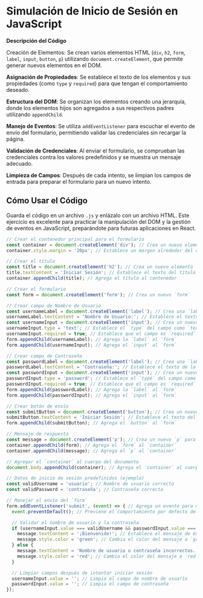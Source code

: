 # Simulación de Inicio de Sesión en JavaScript

**Descripción del Código**

Creación de Elementos: Se crean varios elementos HTML (`div`, `h2`, `form`, `label`, `input`, `button`, `p`) utilizando `document.createElement`, que permite generar nuevos elementos en el DOM.

**Asignación de Propiedades**: Se establece el texto de los elementos y sus propiedades (como `type` y `required`) para que tengan el comportamiento deseado.

**Estructura del DOM**: Se organizan los elementos creando una jerarquía, donde los elementos hijos son agregados a sus respectivos padres utilizando `appendChild`.

**Manejo de Eventos**: Se utiliza `addEventListener` para escuchar el evento de envío del formulario, permitiendo validar las credenciales sin recargar la página.

**Validación de Credenciales**: Al enviar el formulario, se comprueban las credenciales contra los valores predefinidos y se muestra un mensaje adecuado.

**Limpieza de Campos**: Después de cada intento, se limpian los campos de entrada para preparar el formulario para un nuevo intento.

## Cómo Usar el Código

Guarda el código en un archivo `.js` y enlázalo con un archivo HTML. Este ejercicio es excelente para practicar la manipulación del DOM y la gestión de eventos en JavaScript, preparándote para futuras aplicaciones en React.

```javascript
// Crear el contenedor principal para el formulario
const container = document.createElement('div'); // Crea un nuevo elemento `div`
container.style.margin = '20px'; // Establece un margen alrededor del contenedor

// Crear el título
const title = document.createElement('h2'); // Crea un nuevo elemento `h2` para el título
title.textContent = 'Iniciar Sesión'; // Establece el texto del título
container.appendChild(title); // Agrega el título al contenedor

// Crear el formulario
const form = document.createElement('form'); // Crea un nuevo `form`

// Crear campo de Nombre de Usuario
const usernameLabel = document.createElement('label'); // Crea una `label` para el nombre de usuario
usernameLabel.textContent = 'Nombre de Usuario:'; // Establece el texto de la `label`
const usernameInput = document.createElement('input'); // Crea un nuevo campo de `input`
usernameInput.type = 'text'; // Establece el `type` del campo como `text`
usernameInput.required = true; // Establece que el campo es `required`
form.appendChild(usernameLabel); // Agrega la `label` al `form`
form.appendChild(usernameInput); // Agrega el `input` al `form`

// Crear campo de Contraseña
const passwordLabel = document.createElement('label'); // Crea una `label` para la contraseña
passwordLabel.textContent = 'Contraseña:'; // Establece el texto de la `label`
const passwordInput = document.createElement('input'); // Crea un nuevo campo de `input` para la contraseña
passwordInput.type = 'password'; // Establece el `type` del campo como `password` (oculta el texto)
passwordInput.required = true; // Establece que el campo es `required`
form.appendChild(passwordLabel); // Agrega la `label` al `form`
form.appendChild(passwordInput); // Agrega el `input` al `form`

// Crear botón de envío
const submitButton = document.createElement('button'); // Crea un nuevo `button`
submitButton.textContent = 'Iniciar Sesión'; // Establece el texto del `button`
form.appendChild(submitButton); // Agrega el `button` al `form`

// Mensaje de respuesta
const message = document.createElement('p'); // Crea un nuevo `p` para mostrar mensajes
container.appendChild(form); // Agrega el `form` al `container`
container.appendChild(message); // Agrega el `p` al `container`

// Agregar el `container` al cuerpo del documento
document.body.appendChild(container); // Agrega el `container` al cuerpo de la página

// Datos de inicio de sesión predefinidos (ejemplo)
const validUsername = 'usuario'; // Nombre de usuario correcto
const validPassword = 'contraseña'; // Contraseña correcta

// Manejar el envío del `form`
form.addEventListener('submit', (event) => { // Agrega un evento para manejar el envío del `form`
  event.preventDefault(); // Previene el comportamiento por defecto del `form` (no recarga la página)

  // Validar el nombre de usuario y la contraseña
  if (usernameInput.value === validUsername && passwordInput.value === validPassword) { // Verifica si las credenciales son correctas
    message.textContent = '¡Bienvenido!'; // Establece el mensaje de éxito
    message.style.color = 'green'; // Cambia el color del mensaje a `green`
  } else {
    message.textContent = 'Nombre de usuario o contraseña incorrectos.'; // Establece el mensaje de error
    message.style.color = 'red'; // Cambia el color del mensaje a `red`
  }

  // Limpiar campos después de intentar iniciar sesión
  usernameInput.value = ''; // Limpia el campo de nombre de usuario
  passwordInput.value = ''; // Limpia el campo de contraseña
});
```
